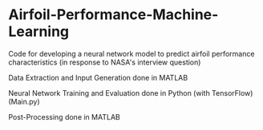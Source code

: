 # Airfoil-Performance-Machine-Learning
Code for developing a neural network model to predict airfoil performance characteristics (in response to NASA's interview question)

Data Extraction and Input Generation done in MATLAB

Neural Network Training and Evaluation done in Python (with TensorFlow) (Main.py)

Post-Processing done in MATLAB
